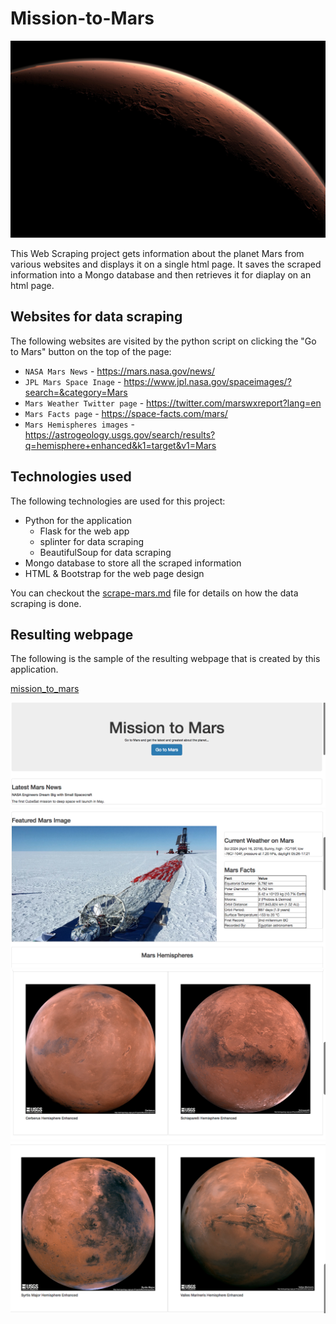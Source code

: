 # Mission-to-Mars

![mission_to_mars](images/mission_to_mars.jpg)

This Web Scraping project gets information about the planet Mars from various websites and displays it on a single html page. It saves the scraped information into a Mongo database and then retrieves it for diaplay on an html page.

## Websites for data scraping
The following websites are visited by the python script on clicking the "Go to Mars" button on the top of the page:

* ``NASA Mars News`` - https://mars.nasa.gov/news/
* ``JPL Mars Space Inage`` - https://www.jpl.nasa.gov/spaceimages/?search=&category=Mars
* ``Mars Weather Twitter page`` - https://twitter.com/marswxreport?lang=en
* ``Mars Facts page`` - https://space-facts.com/mars/
* ``Mars Hemispheres images`` - https://astrogeology.usgs.gov/search/results?q=hemisphere+enhanced&k1=target&v1=Mars

## Technologies used
The following technologies are used for this project:
* Python for the application
    * Flask for the web app
    * splinter for data scraping
    * BeautifulSoup for data scraping
* Mongo database to store all the scraped information
* HTML & Bootstrap for the web page design

You can checkout the [scrape-mars.md](scrape-mars.md) file for details on how the data scraping is done.

## Resulting webpage
The following is the sample of the resulting webpage that is created by this application.

[mission_to_mars](Mission-to-Mars.html)

![mars-html1](images/Mars1.png)
![mars-html2](images/Mars2.png)
![mars-html3](images/Mars3.png)
![mars-html4](images/Mars4.png)



        
